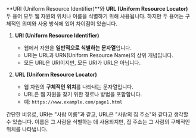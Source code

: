 **URI (Uniform Resource Identifier)**와 **URL (Uniform Resource Locator)** 두 용어 모두 웹 자원의 위치나 이름을 식별하기 위해 사용됩니다. 하지만 두 용어는 구체적인 의미와 사용 방식에 있어 차이점이 있습니다.

1. **URI (Uniform Resource Identifier)**
    
    - 웹에서 자원을 **일반적으로 식별하는 문자열**입니다.
    - URI는 URL과 URN(Uniform Resource Name)의 상위 개념입니다.
    - 모든 URL은 URI이지만, 모든 URI가 URL은 아닙니다.
2. **URL (Uniform Resource Locator)**
    
    - 웹 자원의 **구체적인 위치**를 나타내는 문자열입니다.
    - URL은 웹 자원을 찾기 위한 경로나 방법을 포함합니다.
    - 예: `https://www.example.com/page1.html`

간단한 비유로, URI는 "사람 이름"과 같고, URL은 "사람의 집 주소"와 같다고 생각할 수 있습니다. 이름은 그 사람을 식별하는 데 사용되지만, 집 주소는 그 사람의 구체적인 위치를 나타냅니다.